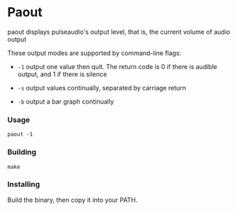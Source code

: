# Paout

paout displays pulseaudio's output level, that is, the current volume of audio output

These output modes are supported by command-line flags:

* `-1` output one value then quit. The return code is 0 if there is audible output, and 1 if there is silence

* `-s` output values continually, separated by carriage return

* `-b` output a bar graph continually

### Usage

`paout -1`

### Building

`make`

### Installing

Build the binary, then copy it into your PATH.